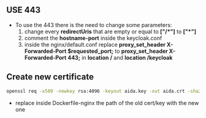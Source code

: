 ## USE 443

- To use the 443 there is the need to change some parameters:
    1. change every **redirectUris** that are empty or equal to  **["/\*"]** to **["\*"]**
    2. comment the **hostname-port** inside the keycloak.conf
    3. inside the nginx/default.conf replace  **proxy_set_header X-Forwarded-Port  $requested_port;** to **proxy_set_header X-Forwarded-Port 443;** in **location /** and **location /keycloak**


## Create new certificate
```bash
openssl req -x509 -newkey rsa:4096 -keyout aida.key -out aida.crt -sha256 -days 3650 -nodes -subj "/C=XX/ST=US/L=NewYork/O=HCLSoftware/OU=AIDA/CN=<machine-ip>" && chmod 744 aida.key aida.crt
```
- replace inside Dockerfile-nginx the path of the old cert/key with the new one
